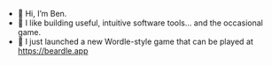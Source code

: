 - 👋 Hi, I’m Ben.
- 👀 I like building useful, intuitive software tools... and the occasional game.
- 🌱 I just launched a new Wordle-style game that can be played at https://beardle.app

<!---
bensultan1985/bensultan1985 is a ✨ special ✨ repository because its `README.md` (this file) appears on your GitHub profile.
You can click the Preview link to take a look at your changes.
--->
